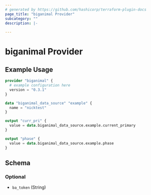 ```yaml
---
# generated by https://github.com/hashicorp/terraform-plugin-docs
page_title: "biganimal Provider"
subcategory: ""
description: |-
  
---
```


# biganimal Provider



## Example Usage

```terraform
provider "biganimal" {
  # example configuration here
  version = "0.3.1"
}

data "biganimal_data_source" "example" {
  name = "nicktest"
}

output "curr_pri" {
  value = data.biganimal_data_source.example.current_primary
}

output "phase" {
  value = data.biganimal_data_source.example.phase
}
```

<!-- schema generated by tfplugindocs -->
## Schema

### Optional

- `ba_token` (String)
